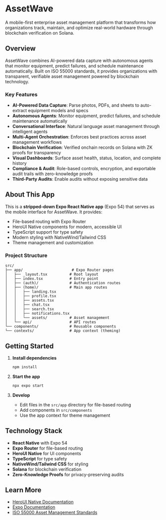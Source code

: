 # AssetWave

A mobile-first enterprise asset management platform that transforms how organizations track, maintain, and optimize real-world hardware through blockchain verification on Solana.

## Overview

AssetWave combines AI-powered data capture with autonomous agents that monitor equipment, predict failures, and schedule maintenance automatically. Built on ISO 55000 standards, it provides organizations with transparent, verifiable asset management powered by blockchain technology.

### Key Features

- **AI-Powered Data Capture**: Parse photos, PDFs, and sheets to auto-extract equipment models and specs
- **Autonomous Agents**: Monitor equipment, predict failures, and schedule maintenance automatically
- **Conversational Interface**: Natural language asset management through intelligent agents
- **Multi-Agent Orchestration**: Enforces best practices across asset management workflows
- **Blockchain Verification**: Verified onchain records on Solana with ZK proofs for transparency
- **Visual Dashboards**: Surface asset health, status, location, and complete history
- **Compliance & Audit**: Role-based controls, encryption, and exportable audit trails with zero-knowledge proofs
- **Third-Party Audits**: Enable audits without exposing sensitive data

## About This App

This is a **stripped-down Expo React Native app** (Expo 54) that serves as the mobile interface for AssetWave. It provides:

- File-based routing with Expo Router
- HeroUI Native components for modern, accessible UI
- TypeScript support for type safety
- Modern styling with NativeWind/Tailwind CSS
- Theme management and customization

### Project Structure

```
src/
├── app/                      # Expo Router pages
│   ├── _layout.tsx          # Root layout
│   ├── index.tsx            # Entry point
│   ├── (auth)/              # Authentication routes
│   ├── (home)/              # Main app routes
│   │   ├── landing.tsx
│   │   ├── profile.tsx
│   │   ├── assets.tsx
│   │   ├── chat.tsx
│   │   ├── search.tsx
│   │   ├── notifications.tsx
│   │   └── assets/          # Asset management
│   └── api/                 # API routes
└── components/              # Reusable components
└── contexts/                # App context (theming)
```

## Getting Started

1. **Install dependencies**
   ```bash
   npm install
   ```

2. **Start the app**
   ```bash
   npx expo start
   ```

3. **Develop**
   - Edit files in the `src/app` directory for file-based routing
   - Add components in `src/components`
   - Use the app context for theme management

## Technology Stack

- **React Native** with Expo 54
- **Expo Router** for file-based routing
- **HeroUI Native** for UI components
- **TypeScript** for type safety
- **NativeWind/Tailwind CSS** for styling
- **Solana** for blockchain verification
- **Zero-Knowledge Proofs** for privacy-preserving audits

## Learn More

- [HeroUI Native Documentation](https://github.com/heroui-inc/heroui-native)
- [Expo Documentation](https://docs.expo.dev)
- [ISO 55000 Asset Management Standards](https://en.wikipedia.org/wiki/ISO_55000)
